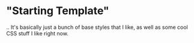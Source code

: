 # "Starting Template"

.. It's basically just a bunch of base styles that I like, as well
as some cool CSS stuff I like right now. 